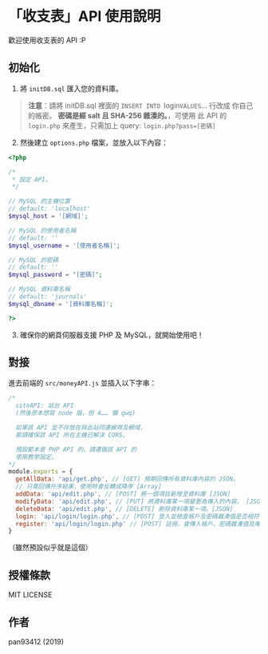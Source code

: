 # 「收支表」API 使用說明
歡迎使用收支表的 API :P

## 初始化
1. 將 `initDB.sql` 匯入您的資料庫。

> **注意**：請將 initDB.sql 裡面的 `INSERT INTO `login` VALUES `... 行改成
> 你自己的帳密。 **密碼是經 salt 且 SHA-256 雜湊的。**，可使用
> 此 API 的 `login.php` 來產生，只需加上 query: `login.php?pass=[密碼]`

2. 然後建立 `options.php` 檔案，並放入以下內容：

```php
<?php

/*
 * 設定 API。 
 */

// MySQL 的主機位置
// default: 'localhost'
$mysql_host = '[網域]';

// MySQL 的使用者名稱
// default: ''
$mysql_username = '[使用者名稱]';

// MySQL 的密碼
// default: ''
$mysql_password = "[密碼]";

// MySQL 資料庫名稱
// default: 'journals'
$mysql_dbname = '[資料庫名稱]';

?>
```

3. 確保你的網頁伺服器支援 PHP 及 MySQL，就開始使用吧！

## 對接
進去前端的 `src/moneyAPI.js` 並插入以下字串：

```javascript
/*
  siteAPI: 站台 API
  (然後原本想寫 node 版，但 4…… 懶 qwq)

  如果該 API 並不存放在與此站同連線埠及網域，
  那請確保該 API 所在主機已解決 CORS。

  預設範本是 PHP API 的。請遵循該 API 的
  使用教學設定。
*/
module.exports = {
  getAllData: 'api/get.php', // [GET] 預期回傳所有資料庫內容的 JSON。
  // 只需回傳升序結果，使用時會反轉成降序 [Array]
  addData: 'api/edit.php', // [POST] 將一個項目新增至資料庫 [JSON]
  modifyData: 'api/edit.php', // [PUT] 將資料庫某一項變更為傳入的內容。 [JSON]
  deleteData: 'api/edit.php', // [DELETE] 刪除資料庫某一項。[JSON]
  login: 'api/login/login.php', // [POST] 登入並檢查帳戶及密碼雜湊值是否相符。
  register: 'api/login/login.php' // [POST] 註冊，會傳入帳戶、密碼雜湊值及唯一標示碼。
}
```

（雖然預設似乎就是這個）

## 授權條款
MIT LICENSE

## 作者
pan93412 (2019)